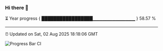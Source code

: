 ### Hi there 👋

⏳ Year progress { █████████████████▁▁▁▁▁▁▁▁▁▁▁▁▁ } 58.57 %

---

⏰ Updated on Sat, 02 Aug 2025 18:18:06 GMT

![Progress Bar CI](https://github.com/code-lakshay/GitHub-Actions-Demo/workflows/Progress%20Bar%20CI/badge.svg)
